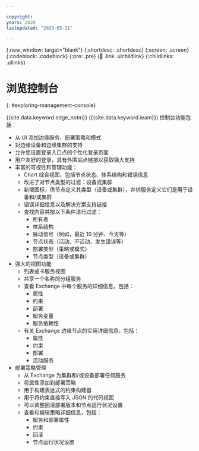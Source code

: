 ```yaml
---

copyright:
years: 2020
lastupdated: "2020-05-11"

---
```


{:new_window: target="blank"}
{:shortdesc: .shortdesc}
{:screen: .screen}
{:codeblock: .codeblock}
{:pre: .pre}
{:child: .link .ulchildlink}
{:childlinks: .ullinks}

# 浏览控制台
{: #exploring-management-console}

{{site.data.keyword.edge_notm}} ({{site.data.keyword.ieam}}) 控制台功能包括：

* 从 UI 添加边缘服务、部署策略和模式
* 对边缘设备和边缘集群的支持
* 允许您设置登录入口点的个性化登录页面
* 用户友好的登录，具有外围站点链接以获取强大支持
* 丰富的可视性和管理功能：
  * Chart 综合视图，包括节点状态、体系结构和错误信息
  * 改进了对节点类型的过滤：设备或集群
  * 新增图标，供节点定义其类型（设备或集群），并供服务定义它们是用于设备和/或集群
  * 错误详细信息以及解决方案支持链接
  * 查找内容并按以下条件进行过滤： 
    * 所有者
    * 体系结构 
    * 脉动信号（例如，最近 10 分钟、今天等）
    * 节点状态（活动、不活动、发生错误等）
    * 部署类型（策略或模式）
    * 节点类型（设备或集群）
* 强大的视图功能
  * 列表或卡服务视图
  * 共享一个名称的分组服务
  * 查看 Exchange 中每个服务的详细信息，包括： 
    * 属性
    * 约束
    * 部署
    * 服务变量
    * 服务依赖性
  * 有关 Exchange 边缘节点的实用详细信息，包括：
    * 属性
    * 约束 
    * 部署
    * 活动服务  
* 部署策略管理
  * 从 Exchange 为集群和/或设备部署任何服务
  * 将属性添加到部署策略
  * 用于构建表达式的约束构建器 
  * 用于将约束直接写入 JSON 的代码视图
  * 可以调整回滚部署版本和节点运行状况设置
  * 查看和编辑策略详细信息，包括：
    * 服务和部署属性
    * 约束
    * 回滚
    * 节点运行状况设置
